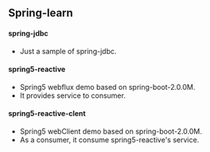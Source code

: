 ## Spring-learn

#### spring-jdbc 
* Just a sample of spring-jdbc.

#### spring5-reactive
* Spring5 webflux demo based on spring-boot-2.0.0M.
* It provides service to consumer.

#### spring5-reactive-clent
* Spring5 webClient demo based on spring-boot-2.0.0M.
* As a consumer, it consume spring5-reactive's service.

